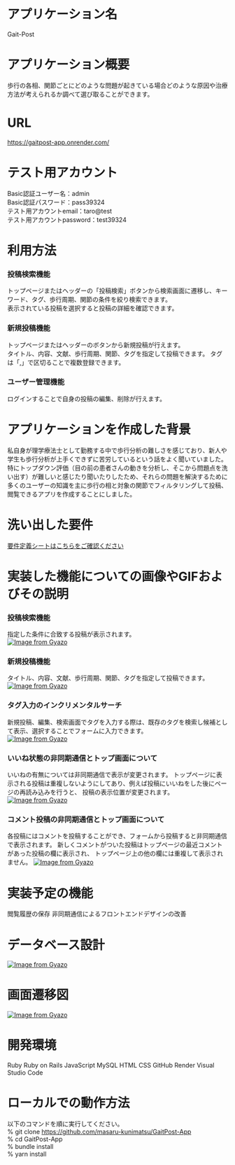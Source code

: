 # アプリケーション名

  Gait-Post

# アプリケーション概要

  歩行の各相、関節ごとにどのような問題が起きている場合どのような原因や治療方法が考えられるか調べて選び取ることができます。

# URL

  https://gaitpost-app.onrender.com/

# テスト用アカウント

  Basic認証ユーザー名：admin  
  Basic認証パスワード：pass39324  
  テスト用アカウントemail：taro@test  
  テスト用アカウントpassword：test39324  

# 利用方法

  ### 投稿検索機能

  トップページまたはヘッダーの「投稿検索」ボタンから検索画面に遷移し、キーワード、タグ、歩行周期、関節の条件を絞り検索できます。  
  表示されている投稿を選択すると投稿の詳細を確認できます。  

  ### 新規投稿機能

  トップページまたはヘッダーのボタンから新規投稿が行えます。  
  タイトル、内容、文献、歩行周期、関節、タグを指定して投稿できます。
  タグは「,」で区切ることで複数登録できます。

  ### ユーザー管理機能

  ログインすることで自身の投稿の編集、削除が行えます。

# アプリケーションを作成した背景

  私自身が理学療法士として勤務する中で歩行分析の難しさを感じており、新人や学生も歩行分析が上手くできずに苦労しているという話をよく聞いていました。特にトップダウン評価（目の前の患者さんの動きを分析し、そこから問題点を洗い出す）が難しいと感じたり聞いたりしたため、それらの問題を解決するために多くのユーザーの知識を主に歩行の相と対象の関節でフィルタリングして投稿、閲覧できるアプリを作成することにしました。

# 洗い出した要件

  [要件定義シートはこちらをご確認ください](https://docs.google.com/spreadsheets/d/1WydnLdXvzCwiEBvQNbAMNgGmGzCfmFZsYcYGu4hUM3I/edit#gid=982722306)

# 実装した機能についての画像やGIFおよびその説明

  ### 投稿検索機能  
  指定した条件に合致する投稿が表示されます。  
  [![Image from Gyazo](https://i.gyazo.com/07ff4c846aeeab1a43fb26c5ba985d70.gif)](https://gyazo.com/07ff4c846aeeab1a43fb26c5ba985d70)
  
  ### 新規投稿機能  
  タイトル、内容、文献、歩行周期、関節、タグを指定して投稿できます。  
  [![Image from Gyazo](https://i.gyazo.com/06901922791232a3baaf63489adc0f58.gif)](https://gyazo.com/06901922791232a3baaf63489adc0f58)

  ### タグ入力のインクリメンタルサーチ
  新規投稿、編集、検索画面でタグを入力する際は、既存のタグを検索し候補として表示、選択することでフォームに入力できます。  
  [![Image from Gyazo](https://i.gyazo.com/46565c9ed308bf6e72d13f0890e16f6d.gif)](https://gyazo.com/46565c9ed308bf6e72d13f0890e16f6d)

  ### いいね状態の非同期通信とトップ画面について  
  いいねの有無については非同期通信で表示が変更されます。
  トップページに表示される投稿は重複しないようにしてあり、例えば投稿にいいねをした後にページの再読み込みを行うと、
  投稿の表示位置が変更されます。
  [![Image from Gyazo](https://i.gyazo.com/faa40d12a098667f05cf779093448a6b.gif)](https://gyazo.com/faa40d12a098667f05cf779093448a6b)

  ### コメント投稿の非同期通信とトップ画面について  
  各投稿にはコメントを投稿することができ、フォームから投稿すると非同期通信で表示されます。
  新しくコメントがついた投稿はトップページの最近コメントがあった投稿の欄に表示され、
  トップページ上の他の欄には重複して表示されません。
  [![Image from Gyazo](https://i.gyazo.com/e29cd1e2fca415f5b27b25e1c627307d.gif)](https://gyazo.com/e29cd1e2fca415f5b27b25e1c627307d)
  

# 実装予定の機能

  閲覧履歴の保存
  非同期通信によるフロントエンドデザインの改善  

# データベース設計

  [![Image from Gyazo](https://i.gyazo.com/8ec85e251cea46f96a2cfd0437340ca0.png)](https://gyazo.com/8ec85e251cea46f96a2cfd0437340ca0)

# 画面遷移図

  [![Image from Gyazo](https://i.gyazo.com/b8c24d733f45836fa269e44dde6ae112.png)](https://gyazo.com/b8c24d733f45836fa269e44dde6ae112)

# 開発環境

  Ruby
  Ruby on Rails
  JavaScript
  MySQL
  HTML
  CSS
  GitHub 
  Render
  Visual Studio Code 

# ローカルでの動作方法

  以下のコマンドを順に実行してください。  
  % git clone https://github.com/masaru-kunimatsu/GaitPost-App  
  % cd GaitPost-App  
  % bundle install  
  % yarn install  